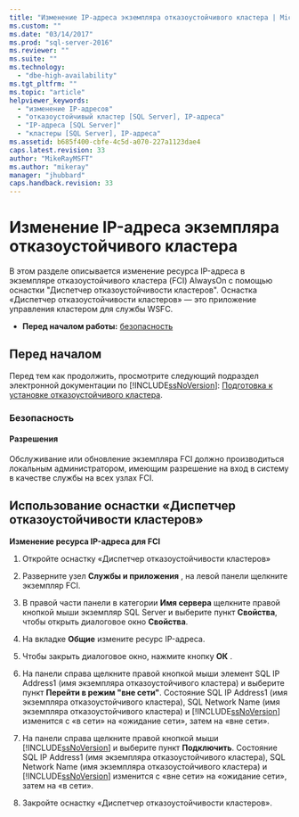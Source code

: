 ```yaml
---
title: "Изменение IP-адреса экземпляра отказоустойчивого кластера | Microsoft Docs"
ms.custom: ""
ms.date: "03/14/2017"
ms.prod: "sql-server-2016"
ms.reviewer: ""
ms.suite: ""
ms.technology: 
  - "dbe-high-availability"
ms.tgt_pltfrm: ""
ms.topic: "article"
helpviewer_keywords: 
  - "изменение IP-адресов"
  - "отказоустойчивый кластер [SQL Server], IP-адреса"
  - "IP-адреса [SQL Server]"
  - "кластеры [SQL Server], IP-адреса"
ms.assetid: b685f400-cbfe-4c5d-a070-227a1123dae4
caps.latest.revision: 33
author: "MikeRayMSFT"
ms.author: "mikeray"
manager: "jhubbard"
caps.handback.revision: 33
---
```

# Изменение IP-адреса экземпляра отказоустойчивого кластера
  В этом разделе описывается изменение ресурса IP-адреса в экземпляре отказоустойчивого кластера (FCI) AlwaysOn с помощью оснастки "Диспетчер отказоустойчивости кластеров". Оснастка «Диспетчер отказоустойчивости кластеров» — это приложение управления кластером для службы WSFC.  
  
-   **Перед началом работы:**  [безопасность](#Security)  
  
##  <a name="BeforeYouBegin"></a> Перед началом  
 Перед тем как продолжить, просмотрите следующий подраздел электронной документации по [!INCLUDE[ssNoVersion](../../../includes/ssnoversion-md.md)]: [Подготовка к установке отказоустойчивого кластера](../../../sql-server/failover-clusters/install/before-installing-failover-clustering.md).  
  
###  <a name="Security"></a> Безопасность  
  
####  <a name="Permissions"></a> Разрешения  
 Обслуживание или обновление экземпляра FCI должно производиться локальным администратором, имеющим разрешение на вход в систему в качестве службы на всех узлах FCI.  
  
##  <a name="WSFC"></a> Использование оснастки «Диспетчер отказоустойчивости кластеров»  
 **Изменение ресурса IP-адреса для FCI**  
  
1.  Откройте оснастку «Диспетчер отказоустойчивости кластеров»  
  
2.  Разверните узел **Службы и приложения** , на левой панели щелкните экземпляр FCI.  
  
3.  В правой части панели в категории **Имя сервера** щелкните правой кнопкой мыши экземпляр SQL Server и выберите пункт **Свойства**, чтобы открыть диалоговое окно **Свойства**.  
  
4.  На вкладке **Общие** измените ресурс IP-адреса.  
  
5.  Чтобы закрыть диалоговое окно, нажмите кнопку **ОК** .  
  
6.  На панели справа щелкните правой кнопкой мыши элемент SQL IP Address1 (имя экземпляра отказоустойчивого кластера) и выберите пункт **Перейти в режим "вне сети"**. Состояние SQL IP Address1 (имя экземпляра отказоустойчивого кластера), SQL Network Name (имя экземпляра отказоустойчивого кластера) и [!INCLUDE[ssNoVersion](../../../includes/ssnoversion-md.md)] изменится с «в сети» на «ожидание сети», затем на «вне сети».  
  
7.  На панели справа щелкните правой кнопкой мыши [!INCLUDE[ssNoVersion](../../../includes/ssnoversion-md.md)] и выберите пункт **Подключить**. Состояние SQL IP Address1 (имя экземпляра отказоустойчивого кластера), SQL Network Name (имя экземпляра отказоустойчивого кластера) и [!INCLUDE[ssNoVersion](../../../includes/ssnoversion-md.md)] изменится с «вне сети» на «ожидание сети», затем на «в сети».  
  
8.  Закройте оснастку «Диспетчер отказоустойчивости кластеров».  
  
  